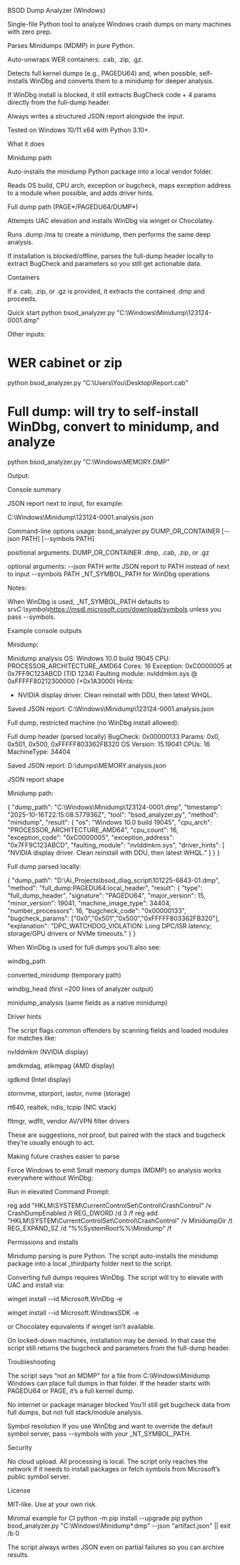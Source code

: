 BSOD Dump Analyzer (Windows)

Single-file Python tool to analyze Windows crash dumps on many machines with zero prep.

Parses Minidumps (MDMP) in pure Python.

Auto-unwraps WER containers: .cab, .zip, .gz.

Detects full kernel dumps (e.g., PAGEDU64) and, when possible, self-installs WinDbg and converts them to a minidump for deeper analysis.

If WinDbg install is blocked, it still extracts BugCheck code + 4 params directly from the full-dump header.

Always writes a structured JSON report alongside the input.

Tested on Windows 10/11 x64 with Python 3.10+.

What it does

Minidump path

Auto-installs the minidump Python package into a local vendor folder.

Reads OS build, CPU arch, exception or bugcheck, maps exception address to a module when possible, and adds driver hints.

Full dump path (PAGE*/PAGEDU64/DUMP*)

Attempts UAC elevation and installs WinDbg via winget or Chocolatey.

Runs .dump /ma to create a minidump, then performs the same deep analysis.

If installation is blocked/offline, parses the full-dump header locally to extract BugCheck and parameters so you still get actionable data.

Containers

If a .cab, .zip, or .gz is provided, it extracts the contained .dmp and proceeds.

Quick start
python bsod_analyzer.py "C:\Windows\Minidump\123124-0001.dmp"


Other inputs:

# WER cabinet or zip
python bsod_analyzer.py "C:\Users\You\Desktop\Report.cab"

# Full dump: will try to self-install WinDbg, convert to minidump, and analyze
python bsod_analyzer.py "C:\Windows\MEMORY.DMP"


Output:

Console summary

JSON report next to input, for example:

C:\Windows\Minidump\123124-0001.analysis.json

Command-line options
usage: bsod_analyzer.py DUMP_OR_CONTAINER [--json PATH] [--symbols PATH]

positional arguments:
  DUMP_OR_CONTAINER     .dmp, .cab, .zip, or .gz

optional arguments:
  --json PATH           write JSON report to PATH instead of next to input
  --symbols PATH        _NT_SYMBOL_PATH for WinDbg operations


Notes:

When WinDbg is used, _NT_SYMBOL_PATH defaults to srv*C:\symbols*https://msdl.microsoft.com/download/symbols unless you pass --symbols.

Example console outputs

Minidump:

Minidump analysis
OS: Windows 10.0 build 19045
CPU: PROCESSOR_ARCHITECTURE_AMD64  Cores: 16
Exception: 0xC0000005 at 0x7FF9C123ABCD (TID 1234)
Faulting module: nvlddmkm.sys @ 0xFFFFF80212300000 (+0x1A3000)
Hints:
  - NVIDIA display driver. Clean reinstall with DDU, then latest WHQL.

Saved JSON report: C:\Windows\Minidump\123124-0001.analysis.json


Full dump, restricted machine (no WinDbg install allowed):

Full dump header (parsed locally)
BugCheck: 0x00000133 Params: 0x0, 0x501, 0x500, 0xFFFFF803362FB320
OS Version: 15.19041  CPUs: 16  MachineType: 34404

Saved JSON report: D:\dumps\MEMORY.analysis.json

JSON report shape

Minidump path:

{
  "dump_path": "C:\\Windows\\Minidump\\123124-0001.dmp",
  "timestamp": "2025-10-16T22:15:08.577936Z",
  "tool": "bsod_analyzer.py",
  "method": "minidump",
  "result": {
    "os": "Windows 10.0 build 19045",
    "cpu_arch": "PROCESSOR_ARCHITECTURE_AMD64",
    "cpu_count": 16,
    "exception_code": "0xC0000005",
    "exception_address": "0x7FF9C123ABCD",
    "faulting_module": "nvlddmkm.sys",
    "driver_hints": [
      "NVIDIA display driver. Clean reinstall with DDU, then latest WHQL."
    ]
  }
}


Full dump parsed locally:

{
  "dump_path": "D:\\Ai_Projects\\bsod_diag_script\\101225-6843-01.dmp",
  "method": "full_dump:PAGEDU64:local_header",
  "result": {
    "type": "full_dump_header",
    "signature": "PAGEDU64",
    "major_version": 15,
    "minor_version": 19041,
    "machine_image_type": 34404,
    "number_processors": 16,
    "bugcheck_code": "0x00000133",
    "bugcheck_params": ["0x0","0x501","0x500","0xFFFFF803362FB320"],
    "explanation": "DPC_WATCHDOG_VIOLATION: Long DPC/ISR latency; storage/GPU drivers or NVMe timeouts."
  }
}


When WinDbg is used for full dumps you’ll also see:

windbg_path

converted_minidump (temporary path)

windbg_head (first ~200 lines of analyzer output)

minidump_analysis (same fields as a native minidump)

Driver hints

The script flags common offenders by scanning fields and loaded modules for matches like:

nvlddmkm (NVIDIA display)

amdkmdag, atikmpag (AMD display)

igdkmd (Intel display)

stornvme, storport, iastor, nvme (storage)

rt640, realtek, ndis, tcpip (NIC stack)

fltmgr, wdflt, vendor AV/VPN filter drivers

These are suggestions, not proof, but paired with the stack and bugcheck they’re usually enough to act.

Making future crashes easier to parse

Force Windows to emit Small memory dumps (MDMP) so analysis works everywhere without WinDbg:

Run in elevated Command Prompt:

reg add "HKLM\SYSTEM\CurrentControlSet\Control\CrashControl" /v CrashDumpEnabled /t REG_DWORD /d 3 /f
reg add "HKLM\SYSTEM\CurrentControlSet\Control\CrashControl" /v MinidumpDir /t REG_EXPAND_SZ /d "%%SystemRoot%%\Minidump" /f

Permissions and installs

Minidump parsing is pure Python. The script auto-installs the minidump package into a local _thirdparty folder next to the script.

Converting full dumps requires WinDbg. The script will try to elevate with UAC and install via:

winget install --id Microsoft.WinDbg -e

winget install --id Microsoft.WindowsSDK -e

or Chocolatey equivalents if winget isn’t available.

On locked-down machines, installation may be denied. In that case the script still returns the bugcheck and parameters from the full-dump header.

Troubleshooting

The script says “not an MDMP” for a file from C:\Windows\Minidump
Windows can place full dumps in that folder. If the header starts with PAGEDU64 or PAGE, it’s a full kernel dump.

No internet or package manager blocked
You’ll still get bugcheck data from full dumps, but not full stack/module analysis.

Symbol resolution
If you use WinDbg and want to override the default symbol server, pass --symbols with your _NT_SYMBOL_PATH.

Security

No cloud upload. All processing is local. The script only reaches the network if it needs to install packages or fetch symbols from Microsoft’s public symbol server.

License

MIT-like. Use at your own risk.

Minimal example for CI
python -m pip install --upgrade pip
python bsod_analyzer.py "C:\Windows\Minidump\*.dmp" --json "artifact.json" || exit /b 0


The script always writes JSON even on partial failures so you can archive results.
